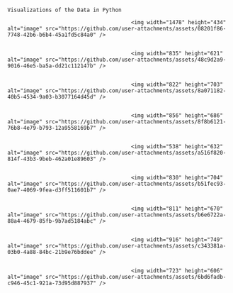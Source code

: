                                                                                     Visualizations of the Data in Python

                                           <img width="1478" height="434" alt="image" src="https://github.com/user-attachments/assets/08201f86-7748-42b6-b6b4-45a1fd5c84a0" />


                                           <img width="835" height="621" alt="image" src="https://github.com/user-attachments/assets/48c9d2a9-9016-46e5-ba5a-dd21c112147b" />


                                           <img width="822" height="703" alt="image" src="https://github.com/user-attachments/assets/8a071182-40b5-4534-9a03-b3077164d45d" />


                                           <img width="856" height="686" alt="image" src="https://github.com/user-attachments/assets/8f8b6121-76b8-4e79-b793-12a9558169b7" />


                                           <img width="538" height="632" alt="image" src="https://github.com/user-attachments/assets/a516f820-814f-43b3-9beb-462a01e89603" />


                                           <img width="830" height="704" alt="image" src="https://github.com/user-attachments/assets/b51fec93-0ae7-4069-9fea-d3ff511601b7" />


                                           <img width="811" height="670" alt="image" src="https://github.com/user-attachments/assets/b6e6722a-88a4-4679-85fb-9b7ad5184abc" />


                                           <img width="916" height="749" alt="image" src="https://github.com/user-attachments/assets/c343381a-03b0-4a88-84bc-21b9e76bddee" />


                                           <img width="723" height="606" alt="image" src="https://github.com/user-attachments/assets/6bd6fadb-c946-45c1-921a-73d95d887937" />


